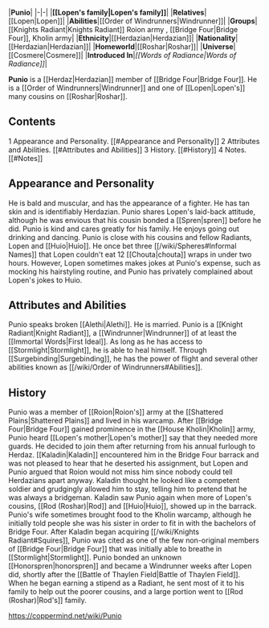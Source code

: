 |**Punio**|
|-|-|
|**[[Lopen's family\|Lopen's family]]**|
|**Relatives**|[[Lopen\|Lopen]]|
|**Abilities**|[[Order of Windrunners\|Windrunner]]|
|**Groups**|[[Knights Radiant\|Knights Radiant]] Roion army , [[Bridge Four\|Bridge Four]], Kholin army|
|**Ethnicity**|[[Herdazian\|Herdazian]]|
|**Nationality**|[[Herdazian\|Herdazian]]|
|**Homeworld**|[[Roshar\|Roshar]]|
|**Universe**|[[Cosmere\|Cosmere]]|
|**Introduced In**|*[[Words of Radiance\|Words of Radiance]]*|

**Punio** is a [[Herdaz\|Herdazian]] member of [[Bridge Four\|Bridge Four]]. He is a [[Order of Windrunners\|Windrunner]] and one of [[Lopen\|Lopen's]] many cousins on [[Roshar\|Roshar]].

## Contents

1 Appearance and Personality. [[#Appearance and Personality]] 
2 Attributes and Abilities. [[#Attributes and Abilities]] 
3 History. [[#History]] 
4 Notes. [[#Notes]] 


## Appearance and Personality
He is bald and muscular, and has the appearance of a fighter. He has tan skin and is identifiably Herdazian.
Punio shares Lopen's laid-back attitude, although he was envious that his cousin bonded a [[Spren\|spren]] before he did. Punio is kind and cares greatly for his family. He enjoys going out drinking and dancing.
Punio is close with his cousins and fellow Radiants, Lopen and [[Huio\|Huio]]. He once bet three [[/wiki/Spheres#Informal Names]] that Lopen couldn't eat 12 [[Chouta\|chouta]] wraps in under two hours. However, Lopen sometimes makes jokes at Punio's expense, such as mocking his hairstyling routine, and Punio has privately complained about Lopen's jokes to Huio.

## Attributes and Abilities
Punio speaks broken [[Alethi\|Alethi]]. He is married.
Punio is a [[Knight Radiant\|Knight Radiant]], a [[Windrunner\|Windrunner]] of at least the [[Immortal Words\|First Ideal]]. As long as he has access to [[Stormlight\|Stormlight]], he is able to heal himself. Through [[Surgebinding\|Surgebinding]], he has the power of flight and several other abilities known as [[/wiki/Order of Windrunners#Abilities]].

## History
Punio was a member of [[Roion\|Roion's]] army at the [[Shattered Plains\|Shattered Plains]] and lived in his warcamp. After [[Bridge Four\|Bridge Four]] gained prominence in the [[House Kholin\|Kholin]] army, Punio heard [[Lopen's mother\|Lopen's mother]] say that they needed more guards. He decided to join them after returning from his annual furlough to Herdaz. [[Kaladin\|Kaladin]] encountered him in the Bridge Four barrack and was not pleased to hear that he deserted his assignment, but Lopen and Punio argued that Roion would not miss him since nobody could tell Herdazians apart anyway. Kaladin thought he looked like a competent soldier and grudgingly allowed him to stay, telling him to pretend that he was always a bridgeman. Kaladin saw Punio again when more of Lopen's cousins, [[Rod (Roshar)\|Rod]] and [[Huio\|Huio]], showed up in the barrack. Punio's wife sometimes brought food to the Kholin warcamp, although he initially told people she was his sister in order to fit in with the bachelors of Bridge Four.
After Kaladin began acquiring [[/wiki/Knights Radiant#Squires]], Punio was cited as one of the few non-original members of [[Bridge Four\|Bridge Four]] that was initially able to breathe in [[Stormlight\|Stormlight]].
Punio bonded an unknown [[Honorspren\|honorspren]] and became a Windrunner weeks after Lopen did, shortly after the [[Battle of Thaylen Field\|Battle of Thaylen Field]]. When he began earning a stipend as a Radiant, he sent most of it to his family to help out the poorer cousins, and a large portion went to [[Rod (Roshar)\|Rod's]] family.



https://coppermind.net/wiki/Punio